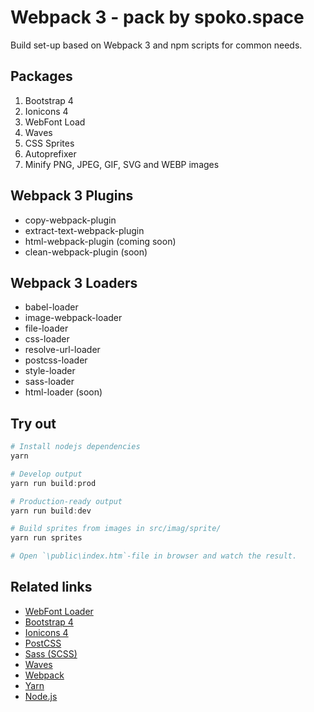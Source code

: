 # Webpack 3 - pack by spoko.space
Build set-up based on Webpack 3 and npm scripts for common needs.

## Packages
1. Bootstrap 4
2. Ionicons 4
3. WebFont Load
4. Waves
5. CSS Sprites
6. Autoprefixer
7. Minify PNG, JPEG, GIF, SVG and WEBP images

## Webpack 3 Plugins
* copy-webpack-plugin
* extract-text-webpack-plugin
* html-webpack-plugin (coming soon)
* clean-webpack-plugin (soon)

## Webpack 3 Loaders
* babel-loader
* image-webpack-loader
* file-loader
* css-loader
* resolve-url-loader
* postcss-loader
* style-loader
* sass-loader
* html-loader (soon)

## Try out
```powershell
# Install nodejs dependencies
yarn

# Develop output
yarn run build:prod 

# Production-ready output
yarn run build:dev 

# Build sprites from images in src/imag/sprite/
yarn run sprites 

# Open `\public\index.htm`-file in browser and watch the result.
```

## Related links
* [WebFont Loader](https://github.com/typekit/webfontloader)
* [Bootstrap 4](https://github.com/twbs/bootstrap)
* [Ionicons 4](https://github.com/ionic-team/ionicons)
* [PostCSS](http://postcss.org)
* [Sass (SCSS)](http://sass-lang.com)
* [Waves](https://github.com/fians/Waves)
* [Webpack](https://webpack.js.org)
* [Yarn](https://yarnpkg.com/lang/en/)
* [Node.js](https://nodejs.org/en/)